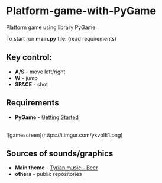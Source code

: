 # Platform-game-with-PyGame
Platform game using library PyGame.<br>

To start run <b>main.py</b> file. (read requirements)<br>

<h2>Key control:</h2>
<ul>
<li><b>A/S</b> - move left/right</li>
<li><b>W</b> - jump</li>
<li><b>SPACE</b> - shot</li>
</ul>

<h2>Requirements</h2>
<ul>
<li><b>PyGame</b> - <a href="https://www.pygame.org/wiki/GettingStarted">Getting Started</a></li>
</ul>
<br>
![gamescreen](https://i.imgur.com/ykvpIE1.png)

<h2>Sources of sounds/graphics </h2>
<ul>
<li><b>Main theme</b> - <a href="https://www.youtube.com/watch?v=2dJ7lo0Vmiw">Tyrian music - Beer</a></li>
<li><b>others</b> - public repositories</li>
</ul>


